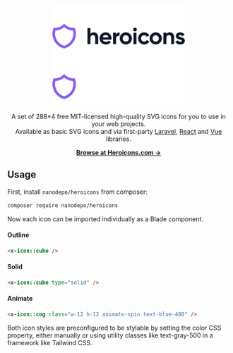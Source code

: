 <p align="center" dir="auto">
  <a href="https://heroicons.com/#gh-light-mode-only" rel="nofollow">
    <img src="https://github.com/tailwindlabs/heroicons/raw/master/.github/logo-light.svg" alt="Heroicons" width="300" style="max-width: 100%;">
  </a>
  <a href="https://heroicons.com/#gh-dark-mode-only" rel="nofollow">
    <img src="https://github.com/tailwindlabs/heroicons/raw/master/.github/logo-dark.svg" alt="Heroicons" width="300" style="max-width: 100%;">
  </a>
</p>

<p align="center">
  A set of 288*4 free MIT-licensed high-quality SVG icons for you to use in your web projects. <br>Available as basic SVG icons and via first-party <a href="https://github.com/brnwls/laravel-heroicons">Laravel</a>, <a href="https://github.com/tailwindlabs/heroicons#react">React</a> and <a href="https://github.com/tailwindlabs/heroicons#vue">Vue</a> libraries.
<p>

<p align="center">
  <a href="https://heroicons.com"><strong>Browse at Heroicons.com &rarr;</strong></a>
</p>


## Usage

First, install `nanodepo/heroicons` from composer:

```sh
composer require nanodepo/heroicons
```

Now each icon can be imported individually as a Blade component.

#### Outline
```html
<x-icon::cube />
```

#### Solid
```html
<x-icon::cube type="solid" />
```

#### Animate
```html
<x-icon::cog class="w-12 h-12 animate-spin text-blue-400" />
```

Both icon styles are preconfigured to be stylable by setting the color CSS property, either manually or using utility classes like text-gray-500 in a framework like Tailwind CSS.

